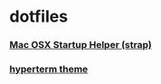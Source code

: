 # dotfiles

### [Mac OSX Startup Helper (strap)](https://github.com/mikemcquaid/strap)

### [hyperterm theme](https://github.com/sindresorhus/pure)
